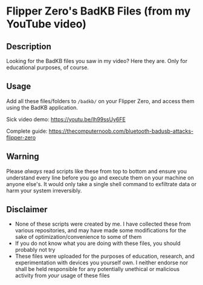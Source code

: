 # Flipper Zero's BadKB Files (from my YouTube video)

## Description
Looking for the BadKB files you saw in my video? Here they are. Only for educational purposes, of course.

## Usage
Add all these files/folders to `/badkb/` on your Flipper Zero, and access them using the BadKB application.

Sick video demo: https://youtu.be/lh99ssUy6FE

Complete guide: https://thecomputernoob.com/bluetooth-badusb-attacks-flipper-zero

## Warning
Please *always* read scripts like these from top to bottom and ensure you understand every line before you go and execute them on your machine on anyone else's. It would only take a single shell command to exfiltrate data or harm your system irreversibly.

## Disclaimer
* None of these scripts were created by me. I have collected these from various repositories, and may have made some modifications for the sake of optimization/convenience to some of them
* If you do not know what you are doing with these files, you should probably not try
* These files were uploaded for the purposes of education, research, and experimentation with devices you yourself own. I neither endorse nor shall be held responsible for any potentially unethical or malicious activity from *your* usage of these files
